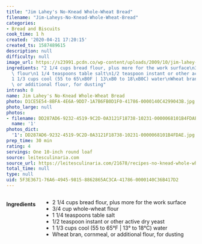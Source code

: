 ```yaml
---
title: "Jim Lahey's No-Knead Whole-Wheat Bread"
filename: "Jim-Laheys-No-Knead-Whole-Wheat-Bread"
categories:
- Bread and Biscuits
cook_time: 1 h
created: '2020-04-21 17:20:15'
created_ts: 1587489615
description: null
difficulty: null
image_url: https://s23991.pcdn.co/wp-content/uploads/2009/10/jim-lahey-no-knead-whole-wheat-bread.jpg
ingredients: "2 1/4 cups bread flour, plus more for the work surface\n3/4 cup whole-wheat\
  \ flour\n1 1/4 teaspoons table salt\n1/2 teaspoon instant or other active dry yeast\n\
  1 1/3 cups cool (55 to 65\xB0F | 13\xB0 to 18\xB0C) water\nWheat bran, cornmeal,\
  \ or additional flour, for dusting"
intrash: 0
name: Jim Lahey's No-Knead Whole-Wheat Bread
photo: D1CE5E54-8BFA-4E6A-9DD7-1A7B6FB0D1F0-41786-0000140C4299043B.jpg
photo_large: null
photos:
- filename: DD287AD6-9232-4519-9C2D-0A3121F18738-10231-0000068101B4FDAE.jpg
  name: '1'
photos_dict:
  '1': DD287AD6-9232-4519-9C2D-0A3121F18738-10231-0000068101B4FDAE.jpg
prep_time: 30 min
rating: 4
servings: One 10-inch round loaf
source: leitesculinaria.com
source_url: https://leitesculinaria.com/21678/recipes-no-knead-whole-wheat-bread.html#recipe
total_time: null
type: null
uid: 5F3E3671-76A6-4945-9815-8862865AC3CA-41786-0000140C36B417D2
---
```

<div class="large-8 medium-7 columns" id="writeup">	</div><!-- #writeup -->
</div><!-- #row-one -->
<div class="row" id="row-two">	<div class="medium-4 small-5 columns"><h4 id="ingredients">Ingredients</h4><div class="box box-ingredients content"><ul>
<li>2 1/4 cups bread flour, plus more for the work surface</li>
<li>3/4 cup whole-wheat flour</li>
<li>1 1/4 teaspoons table salt</li>
<li>1/2 teaspoon instant or other active dry yeast</li>
<li>1 1/3 cups cool (55 to 65°F | 13° to 18°C) water</li>
<li>Wheat bran, cornmeal, or additional flour, for dusting</li>
</ul>
</div>	</div>	<div class="medium-6 small-7 columns">	</div>
